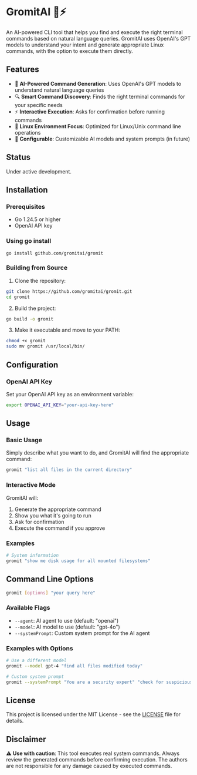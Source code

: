 # GromitAI 🤖⚡️

An AI-powered CLI tool that helps you find and execute the right terminal commands based on natural language queries. GromitAI uses OpenAI's GPT models to understand your intent and generate appropriate Linux commands, with the option to execute them directly.

## Features

- 🧠 **AI-Powered Command Generation**: Uses OpenAI's GPT models to understand natural language queries
- 🔍 **Smart Command Discovery**: Finds the right terminal commands for your specific needs
- ⚡️ **Interactive Execution**: Asks for confirmation before running commands
- 🎯 **Linux Environment Focus**: Optimized for Linux/Unix command line operations
- 🔧 **Configurable**: Customizable AI models and system prompts (in future)

## Status
Under active development.

## Installation

### Prerequisites

- Go 1.24.5 or higher
- OpenAI API key

### Using go install
```
go install github.com/gromitai/gromit
```

### Building from Source

1. Clone the repository:
```bash
git clone https://github.com/gromitai/gromit.git
cd gromit
```

2. Build the project:
```bash
go build -o gromit
```

3. Make it executable and move to your PATH:
```bash
chmod +x gromit
sudo mv gromit /usr/local/bin/
```

## Configuration

### OpenAI API Key

Set your OpenAI API key as an environment variable:

```bash
export OPENAI_API_KEY="your-api-key-here"
```

## Usage

### Basic Usage

Simply describe what you want to do, and GromitAI will find the appropriate command:

```bash
gromit "list all files in the current directory"
```

### Interactive Mode

GromitAI will:
1. Generate the appropriate command
2. Show you what it's going to run
3. Ask for confirmation
4. Execute the command if you approve

### Examples

```bash
# System information
gromit "show me disk usage for all mounted filesystems"
```

## Command Line Options

```bash
gromit [options] "your query here"
```

### Available Flags

- `--agent`: AI agent to use (default: "openai")
- `--model`: AI model to use (default: "gpt-4o")
- `--systemPrompt`: Custom system prompt for the AI agent

### Examples with Options

```bash
# Use a different model
gromit --model gpt-4 "find all files modified today"

# Custom system prompt
gromit --systemPrompt "You are a security expert" "check for suspicious network connections"
```

## License

This project is licensed under the MIT License - see the [LICENSE](LICENSE) file for details.

## Disclaimer

⚠️ **Use with caution**: This tool executes real system commands. Always review the generated commands before confirming execution. The authors are not responsible for any damage caused by executed commands.
